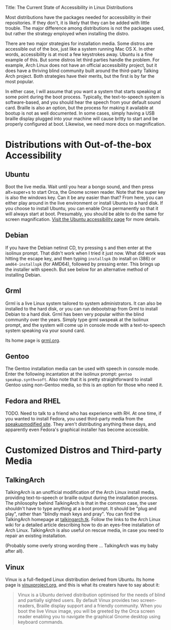 Title: The Current State of Accessibility in Linux Distributions

Most distributions have the packages needed for accessibility in their
repositories.  If they don't, it is likely that they can be added with
little trouble.  The major difference among distributions is not the
packages used, but rather the strategy employed when installing the distro.

There are two major strategies for installation media.
Some distros are accessible out of the box, just like a system running Mac OS X.
In other words, accessibility is at most a few keystrokes away.
Ubuntu is a fine example of this.
But some distros let third parties handle the problem.
For example, Arch Linux does not have an official accessibility project,
but it does have a thriving blind community built around the third-party Talking Arch project.
Both strategies have their merits,
but the first is by far the most popular.

In either case, I will assume that you want a system that starts speaking at some point during the boot process.
Typically, the text-to-speech system is software-based, and you should hear the speech from your default sound card.
Braille is also an option, but the process for making it available at bootup is not as well documented.
In some cases, simply having a USB braille display plugged into your machine
will cause brltty to start and be properly configured at boot.
Likewise, we need more docs on magnification.

# Distributions with Out-of-the-box Accessibility

## Ubuntu

Boot the live media.  Wait until you hear a bongo sound, and then press
alt+super+s to start Orca, the Gnome screen reader.
Note that the super key is also the windows key.
Can it be any easier than that?
From here, you can either play around in the live environment or install Ubuntu to a hard disk.
If you choose to install Ubuntu, you can enable Orca permanently so that
it will always start at boot.
Presumably, you should be able to do the same for screen magnification.
[Visit the Ubuntu accessibility page](https://help.ubuntu.com/community/Accessibility) for more details.

## Debian

If you have the Debian netinst CD, try pressing s and then enter at the
isolinux prompt.  That didn't work when I tried it just now.  What
did work was hitting the escape key, and then typing `installspk` (to install
on i386) or `amd64-installspk` (for AMD64), followed by pressing enter.
This brings up the installer with speech.
But see below for an alternative method of installing Debian.

## Grml

Grml is a live Linux system tailored to system administrators.
It can also be installed to the hard disk, or you can run debootstrap from Grml
to install Debian to a hard disk.  Grml has been very popular within the blind community
over the years.  Simply type grml swspeak at the Isolinux prompt, and the system
will come up in console mode with a text-to-speech system speaking via your sound card.

Its home page is [grml.org](https://grml.org).

## Gentoo

The Gentoo installation media can be used with speech in console mode.
Enter the following incantation at the isolinux prompt:
`gentoo speakup.synth=soft`.
Also note that it is pretty straightforward to install Gentoo using
non-Gentoo media, so this is an option for those who need it.

## Fedora and RHEL

TODO.  Need to talk to a friend who has experience with RH.
At one time, if you wanted to install Fedora, you used third-party
media from the [speakupmodified site](http://speakupmodified.org).
They aren't distributing anything these days, and apparently even
Fedora's graphical installer has become accessible.

# Customized Distros and Third-party Media

## TalkingArch

TalkingArch is an unofficial modification of the Arch Linux install media,
providing text-to-speech or braille output during the installation process.
The philosophy behind TalkingArch is that in the common case, the
user shouldn't have to type anything at a boot prompt.  It should be
"plug and play", rather than "blindly mash keys and pray".
You can find the TalkingArch homepage at [talkingarch.tk](http://talkingarch.tk/).
Follow the links to the Arch Linux wiki for a detailed article describing
how to do an eyes-free installation of Arch Linux.
TalkingArch is also useful on rescue media, in case you need to repair
an existing installation.

(Probably some overly strong wording there ... TalkingArch was my baby after all).

## Vinux

Vinux is a full-fledged Linux distribution derived from Ubuntu.
Its home page is [vinuxproject.org](http://vinuxproject.org),
and this is what its creaters have to say about it:

> Vinux is a Ubuntu derived distribution optimised for the needs of blind and
> partially sighted users. By default Vinux provides two screen-readers,
> Braille display support and a friendly community.
> When you boot the live Vinux image, you will be greeted by the Orca screen
> reader enabling you to navigate the graphical Gnome desktop using keyboard commands.

